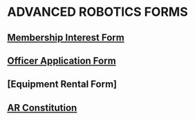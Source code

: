 
# ADVANCED ROBOTICS FORMS

## [Membership Interest Form](https://forms.gle/gX14JtGQv4ugyzB2A)
## [Officer Application Form](https://forms.gle/CLx6cs8tSzaZJNro9)
## [Equipment Rental Form]
## [AR Constitution](./docs/assets/forms/AR_Constitution_2022_2023.pdf)




